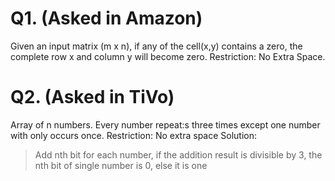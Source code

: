 
# Q1. (Asked in Amazon)
Given an input matrix (m x n), if any of the cell(x,y) contains a zero, the complete row x and column y will become zero.
Restriction: No Extra Space.


# Q2. (Asked in TiVo)
Array of n numbers. Every number repeat:s three times except one number with only occurs once.
Restriction: No extra space
Solution:
> Add nth bit for each number, if the addition result is divisible by 3, the nth bit of single number is 0, else it is one